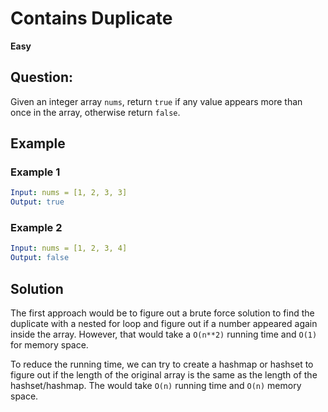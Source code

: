 # Contains Duplicate

**Easy**

## Question:
Given an integer array `nums`, return `true` if any value appears more than once in the array, otherwise return `false`.

## Example
### Example 1
```yaml
Input: nums = [1, 2, 3, 3]
Output: true
```

### Example 2
```yaml
Input: nums = [1, 2, 3, 4]
Output: false
```

## Solution
The first approach would be to figure out a brute force solution to find the duplicate with a nested for loop and figure out if a number appeared again inside the array. However, that would take a `O(n**2)` running time and `O(1)` for memory space.

To reduce the running time, we can try to create a hashmap or hashset to figure out if the length of the original array is the same as the length of the hashset/hashmap. The would take `O(n)` running time and `O(n)` memory space.
